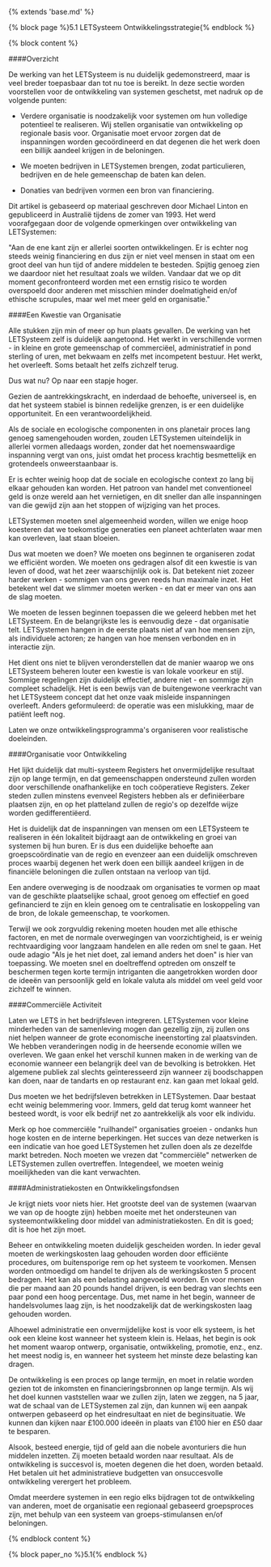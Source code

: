 {% extends 'base.md' %}

{% block page %}5.1 LETSysteem Ontwikkelingsstrategie{% endblock %}

{% block content %}

####Overzicht

De werking van het LETSysteem is nu duidelijk gedemonstreerd,
maar is veel breder toepasbaar dan tot nu toe is bereikt.
In deze sectie worden voorstellen voor de ontwikkeling van systemen geschetst,
met nadruk op de volgende punten:

* Verdere organisatie is noodzakelijk voor systemen om hun volledige 
potentieel te realiseren.
Wij stellen organisatie van ontwikkeling op regionale basis voor.
Organisatie moet ervoor zorgen dat de inspanningen worden gecoördineerd en dat
degenen die het werk doen een billijk aandeel krijgen in de beloningen.

* We moeten bedrijven in LETSystemen brengen, zodat
particulieren, bedrijven en de hele gemeenschap de baten kan delen.

* Donaties van bedrijven vormen een bron van financiering.

Dit artikel is gebaseerd op materiaal geschreven door Michael Linton
en gepubliceerd in Australië tijdens de zomer van 1993. Het
werd voorafgegaan door de volgende opmerkingen over
ontwikkeling van LETSystemen:

"Aan de ene kant zijn er allerlei soorten ontwikkelingen.
Er is echter nog steeds weinig financiering en dus zijn er
niet veel mensen in staat om een groot deel van hun tijd of andere middelen 
te besteden. Spijtig genoeg zien we daardoor niet het resultaat zoals we wilden.
Vandaar dat we op dit moment geconfronteerd worden met een ernstig risico
te worden overspoeld door anderen met misschien minder doelmatigheid 
en/of ethische scrupules, maar wel met meer geld en organisatie."

####Een Kwestie van Organisatie

Alle stukken zijn min of meer op hun plaats gevallen. De werking van het LETSysteem 
zelf is duidelijk aangetoond. Het werkt in verschillende
vormen - in kleine en grote gemeenschap of
commerciëel, administratief in pond sterling of uren, met bekwaam
en zelfs met incompetent bestuur. Het werkt, het
overleeft. Soms betaalt het zelfs zichzelf terug.

Dus wat nu? Op naar een stapje hoger.

Gezien de aantrekkingskracht, en inderdaad de behoefte, universeel is, en
dat het systeem stabiel is binnen redelijke grenzen, is er
een duidelijke opportuniteit. En een verantwoordelijkheid.

Als de sociale en ecologische componenten in ons planetair proces
lang genoeg samengehouden worden, zouden LETSystemen uiteindelijk in allerlei
vormen alledaags worden, zonder dat het noemenswaardige inspanning vergt van
ons, juist omdat het process krachtig besmettelijk en grotendeels
onweerstaanbaar is.

Er is echter weinig hoop dat de sociale en ecologische context
zo lang bij elkaar gehouden kan worden. Het patroon van handel met 
conventioneel geld is onze wereld aan het vernietigen, en dit
sneller dan alle inspanningen van die gewijd zijn aan het stoppen of 
wijziging van het proces.

LETSystemen moeten snel algemeenheid worden, willen we enige hoop koesteren
dat we toekomstige generaties een planeet achterlaten waar men kan overleven,
laat staan bloeien.

Dus wat moeten we doen? We moeten ons beginnen te organiseren zodat 
we efficiënt worden. We moeten ons gedragen alsof dit een kwestie is 
van leven of dood, wat het zeer waarschijnlijk ook is.
Dat betekent niet zozeer harder werken - sommigen van ons geven reeds hun
maximale inzet. Het betekent wel dat we slimmer moeten werken - en dat 
er meer van ons aan de slag moeten.

We moeten de lessen beginnen toepassen die we geleerd hebben met het LETSysteem.
En de belangrijkste les is eenvoudig deze - dat organisatie telt. 
LETSystemen hangen in de eerste plaats niet af van hoe mensen zijn, 
als individuele actoren; ze hangen van hoe mensen verbonden en in interactie zijn.

Het dient ons niet te blijven veronderstellen dat de manier waarop 
we ons LETSysteem beheren
louter een kwestie is van lokale voorkeur en stijl.
Sommige regelingen zijn duidelijk effectief, andere niet - en sommige zijn
compleet schadelijk. Het is een bewijs van de buitengewone veerkracht
van het LETSysteem concept dat het onze vaak misleide inspanningen overleeft.
Anders geformuleerd: de operatie was een mislukking, maar de patiënt leeft nog.

Laten we onze ontwikkelingsprogramma's organiseren voor realistische doeleinden.

####Organisatie voor Ontwikkeling

Het lijkt duidelijk dat multi-systeem Registers het
onvermijdelijke resultaat zijn op lange termijn, en dat gemeenschappen
ondersteund zullen worden door verschillende onafhankelijke en toch
coöperatieve Registers. Zeker steden zullen minstens evenveel
Registers hebben als er definiëerbare plaatsen zijn, en op het platteland
zullen de regio's op dezelfde wijze worden gedifferentiëerd.

Het is duidelijk dat de inspanningen van mensen om een LETSysteem te 
realiseren in één lokaliteit
bijdraagt aan de ontwikkeling en groei van systemen bij hun buren.
Er is dus een duidelijke behoefte aan groepscoördinatie van de regio
en evenzeer aan een duidelijk omschreven proces waarbij degenen het werk doen
een billijk aandeel krijgen in de financiële beloningen die zullen ontstaan 
na verloop van tijd.

Een andere overweging is de noodzaak om organisaties te vormen op maat van
de geschikte plaatselijke schaal, groot genoeg om effectief en goed
gefinancierd te zijn en klein genoeg om te centralisatie en loskoppeling van 
de bron, de lokale gemeenschap, te voorkomen.

Terwijl we ook zorgvuldig rekening moeten houden met alle ethische factoren,
en met de normale overwegingen van voorzichtigheid, is er weinig
rechtvaardiging voor langzaam handelen en alle reden om snel te gaan.
Het oude adagio "Als je het niet doet, zal iemand anders het doen" is hier
van toepassing. We moeten snel en doeltreffend optreden om onszelf te 
beschermen tegen korte termijn intriganten die aangetrokken worden door 
de ideeën van persoonlijk geld en lokale valuta als middel om veel geld voor
zichzelf te winnen.

####Commerciële Activiteit

Laten we LETS in het bedrijfsleven integreren. LETSystemen voor kleine
minderheden van de samenleving mogen dan gezellig zijn, zij zullen ons
niet helpen wanneer de grote economische ineenstorting zal plaatsvinden.
We hebben veranderingen nodig in de heersende economie willen we
overleven. We gaan enkel het verschil kunnen maken in de werking van de
economie wanneer een belangrijk deel van de bevolking is betrokken.
Het algemene publiek zal slechts geïnteresseerd zijn wanneer zij boodschappen
kan doen, naar de tandarts en op restaurant enz. kan gaan met lokaal geld.

Dus moeten we het bedrijfsleven betrekken in LETSystemen. 
Daar bestaat echt weinig belemmering voor. Immers, geld dat terug 
komt wanneer het besteed wordt,
is voor elk bedrijf net zo aantrekkelijk als voor elk individu.

Merk op hoe commerciële "ruilhandel" organisaties groeien -
ondanks hun hoge kosten en de interne beperkingen. Het
succes van deze netwerken is een indicatie van hoe goed
LETSystemen het zullen doen als ze dezelfde markt betreden.
Noch moeten we vrezen dat "commerciële" netwerken de LETSystemen
zullen overtreffen. Integendeel, we moeten weinig moeilijkheden
van die kant verwachten. 

####Administratiekosten en Ontwikkelingsfondsen

Je krijgt niets voor niets hier. Het grootste deel van de 
systemen (waarvan we van op de hoogte zijn) hebben moeite met het 
ondersteunen van systeemontwikkeling door middel van
administratiekosten. En dit is goed; dit is hoe het zijn moet.

Beheer en ontwikkeling moeten duidelijk gescheiden worden.
In ieder geval moeten de werkingskosten laag gehouden 
worden door efficiënte procedures, om buitensporige rem op het 
systeem te voorkomen. Mensen worden ontmoedigd om handel te 
drijven als de werkingskosten 5 procent bedragen. 
Het kan als een belasting aangevoeld worden.
En voor mensen die per maand aan 20 pounds handel drijven, 
is een bedrag van slechts een paar pond een hoog percentage. Dus,
met name in het begin, wanneer de handelsvolumes laag zijn,
is het noodzakelijk dat de werkingskosten laag gehouden worden.

Alhoewel administratie een onvermijdelijke kost is voor elk systeem,
is het ook een kleine kost wanneer het systeem klein is.
Helaas, het begin is ook het moment waarop ontwerp, organisatie,
ontwikkeling, promotie, enz., enz. het meest nodig is, en wanneer
het systeem het minste deze belasting kan dragen.

De ontwikkeling is een proces op lange termijn, en moet in relatie
worden gezien tot de inkomsten en financieringsbronnen op lange termijn. 
Als wij het doel kunnen vaststellen waar we zullen zijn, laten we zeggen, na 5 jaar,
wat de schaal van de LETSystemen zal zijn, dan kunnen wij een aanpak ontwerpen
gebaseerd op het eindresultaat en niet de beginsituatie. 
We kunnen dan kijken naar £100.000 ideeën
in plaats van £100 hier en £50 daar te besparen.

Alsook, besteed energie, tijd of geld aan die nobele avonturiers 
die hun middelen inzetten.
Zij moeten betaald worden naar resultaat. Als de ontwikkeling is succesvol is,
moeten degenen die het doen, worden betaald.
Het betalen uit het administratieve budgetten van onsuccesvolle ontwikkeling 
verergert het probleem.

Omdat meerdere systemen in een regio elks bijdragen tot de 
ontwikkeling van anderen, moet de organisatie een regionaal
gebaseerd groepsproces zijn, met behulp van een systeem 
van groeps-stimulansen en/of beloningen.

{% endblock content %}

{% block paper_no %}5.1{% endblock %}
